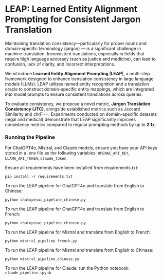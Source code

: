 # LEAP: Learned Entity Alignment Prompting for Consistent Jargon Translation

Maintaining translation consistency—particularly for proper nouns and domain-specific terminology (jargon) — is a significant challenge in machine translation. Inconsistent translations, especially in fields that require high language accuracy (such as justice and medicine), can lead to confusion, lack of clarity, and incorrect interpretations.

We introduce **Learned Entity Alignment Prompting (LEAP)**, a multi-step framework designed to enhance translation consistency in large language models (LLMs). LEAP utilizes named entity recognition and a translation oracle to construct domain-specific entity mappings, which are integrated into model prompts to ensure consistent translations across queries.

To evaluate consistency, we propose a novel metric, **Jargon Translation Consistency (JTC)**, alongside established metrics such as Jaccard Similarity and chrF++. Experiments conducted on domain-specific datasets (legal and medical) demonstrate that LEAP significantly improves consistency metrics compared to regular prompting methods by up to **2.1x**.

### Running the Pipeline
For ChatGPT4o, Mistral, and Claude models, ensure you have your API keys stored in a .env file as the following variables: `OPENAI_API_KEY`, `LLAMA_API_TOKEN`, `claude_token`.

Ensure all requirements have been installed from requirements.txt:
```
pip install -r requirements.txt
```
To run the LEAP pipeline for ChatGPT4o and translate from English to Chinese:
```
python chatopenai_pipeline_chinese.py
```
To run the LEAP pipeline for ChatGPT4o and translate from English to French:
```
python chatopenai_pipeline_chinese.py
```
To run the LEAP pipeline for Mistral and translate from English to French:
```
python mistral_pipeline_french.py
```
To run the LEAP pipeline for Mistral and translate from English to Chinese:
```
python mistral_pipeline_chinese.py
```
To run the LEAP pipeline for Claude: run the Python notebook ```claude_pipeline.ipynb```

